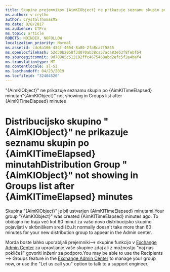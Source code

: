 ```yaml
---
title: Skupine prejemnikov {AimKIObject} ne prikazuje seznamu skupin po {AimKITimeElapsed} minutah
ms.author: v-crytho
author: CrystalThomasMS
ms.date: 8/8/2017
ms.audience: ITPro
ms.topic: article
ROBOTS: NOINDEX, NOFOLLOW
localization_priority: Normal
ms.assetid: cdc6a166-434f-4654-8a80-2fa8ca7f5845
ms.openlocfilehash: 52d30b2058f3d070ab38ca57aca83eb3f8febfb4
ms.sourcegitcommit: 9d78905c512192ffc4675468abd2efc5f2e4baf4
ms.translationtype: MT
ms.contentlocale: sl-SI
ms.lasthandoff: 04/23/2019
ms.locfileid: "32404520"
---
```

<span data-ttu-id="684d3-102">"{AimKIObject}" ne prikazuje seznamu skupin po {AimKITimeElapsed} minutah</span><span class="sxs-lookup"><span data-stu-id="684d3-102">"{AimKIObject}" not showing in Groups list after {AimKITimeElapsed} minutes</span></span>

# <a name="distribution-group-aimkiobject-not-showing-in-groups-list-after-aimkitimeelapsed-minutes"></a><span data-ttu-id="684d3-103">Distribucijsko skupino "{AimKIObject}" ne prikazuje seznamu skupin po {AimKITimeElapsed} minutah</span><span class="sxs-lookup"><span data-stu-id="684d3-103">Distribution Group "{AimKIObject}" not showing in Groups list after {AimKITimeElapsed} minutes</span></span>

<span data-ttu-id="684d3-104">Skupina "{AimKIObject}" je bil ustvarjen {AimKITimeElapsed} minutami.</span><span class="sxs-lookup"><span data-stu-id="684d3-104">Your group "{AimKIObject}" was created {AimKITimeElapsed} minutes ago.</span></span> <span data-ttu-id="684d3-105">To običajno ne traja več kot 60 minut za vašo novo distribucijsko skupino pojavljati v skrbniškem središču.</span><span class="sxs-lookup"><span data-stu-id="684d3-105">It normally doesn't take more than 60 minutes for your new distribution group to appear in the Admin center.</span></span>
  
<span data-ttu-id="684d3-106">Morda boste lahko uporabljali prejemniki--\> skupine funkcijo v [Exchange Admin Center](https://outlook.office365.com/ecp/?rfr=Admin_o365&amp;exsvurl=1&amp;mkt=en-US.aspx) za upravljanje vaše skupine zdaj ali z možnostjo "naj nas pokličeš" govoriti inženir za podporo.</span><span class="sxs-lookup"><span data-stu-id="684d3-106">You may be able to use the Recipients --\> Groups feature in the [Exchange Admin Center](https://outlook.office365.com/ecp/?rfr=Admin_o365&amp;exsvurl=1&amp;mkt=en-US.aspx) to manage your group now, or use the "Let us call you" option to talk to a support engineer.</span></span> 
  

